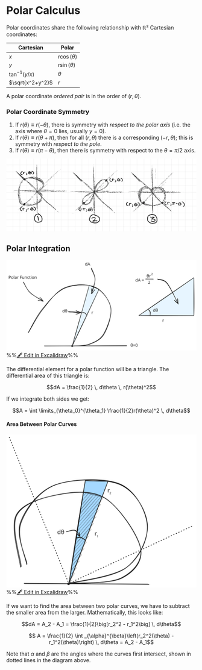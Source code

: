# Polar Calculus

Polar coordinates share the following relationship with ℝ² Cartesian coordinates:

| Cartesian        | Polar             |
| ---------------- | ----------------- |
| $x$              | $r\cos(\theta)$   |
| $y$              | $r\sin(\theta)$   |
| $\tan^{-1}(y/x)$ | $\theta$         |
| $\sqrt{x^2+y^2}$ | $r$               |

A polar coordinate *ordered pair* is in the order of $(r, \theta)$.

### Polar Coordinate Symmetry

1. If $r(\theta) \equiv r(-\theta)$, there is symmetry with *respect to the polar axis* (i.e. the axis where $\theta = 0$ lies, usually $y=0$).
2. If $r(\theta) \equiv r(\theta + \pi)$, then for all $(r, \theta)$ there is a corresponding $(-r, \theta)$; this is symmetry with *respect to the pole*.
3. If $r(\theta) \equiv r(\pi - \theta)$, then there is symmetry with respect to the $\theta = \pi/2$ axis.

![](../../../media/Pasted%20image%2020250112224050.webp)

## Polar Integration

![](../../../media/excalidraw/excalidraw-2025-01-12-22.44.26.excalidraw.svg)
%%[🖋 Edit in Excalidraw](../../../media/excalidraw/excalidraw-2025-01-12-22.44.26.excalidraw.md)%%

The differential element for a polar function will be a triangle. The differential area of this triangle is:

$$dA = \frac{1}{2} \, d\theta \, r(\theta)^2$$

If we integrate both sides we get:

$$A = \int \limits_{\theta_0}^{\theta_1} \frac{1}{2}r(\theta)^2 \, d\theta$$

#### Area Between Polar Curves

![](../../../media/excalidraw/excalidraw-2025-01-12-22.53.37.excalidraw.svg)
%%[🖋 Edit in Excalidraw](../../../media/excalidraw/excalidraw-2025-01-12-22.53.37.excalidraw.md)%%

If we want to find the area between two polar curves, we have to subtract the smaller area from the larger. Mathematically, this looks like:

$$dA = A_2 - A_1 = \frac{1}{2}\big[r_2^2 - r_1^2\big] \, d\theta$$

$$ A = \frac{1}{2} \int _{\alpha}^{\beta}\left(r_2^2(\theta) - r_1^2(\theta)\right) \, d\theta = A_2 - A_1$$

Note that $\alpha$ and $\beta$ are the angles where the curves first intersect, shown in dotted lines in the diagram above.